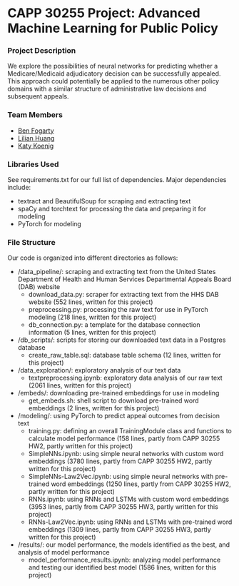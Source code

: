 # CAPP 30255 Project: Advanced Machine Learning for Public Policy

### Project Description

We explore the possibilities of neural networks for predicting whether a Medicare/Medicaid adjudicatory decision can be successfully appealed. This approach could potentially be applied to the numerous other policy domains with a similar structure of administrative law decisions and subsequent appeals.

### Team Members
* [Ben Fogarty](https://github.com/fogarty-ben)
* [Lilian Huang](https://github.com/lilianhj)
* [Katy Koenig](https://github.com/katykoenig)

### Libraries Used

See requirements.txt for our full list of dependencies. Major dependencies include:

* textract and BeautifulSoup for scraping and extracting text
* spaCy and torchtext for processing the data and preparing it for modeling
* PyTorch for modeling

### File Structure

Our code is organized into different directories as follows:

* /data_pipeline/: scraping and extracting text from the United States Department of Health and Human Services Departmental Appeals Board (DAB) website
    * download_data.py: scraper for extracting text from the HHS DAB website (552 lines, written for this project)
    * preprocessing.py: processing the raw text for use in PyTorch modeling (218 lines, written for this project)
    * db_connection.py: a template for the database connection information (5 lines, written for this project)
* /db_scripts/: scripts for storing our downloaded text data in a Postgres database
    * create_raw_table.sql: database table schema (12 lines, written for this project)
* /data_exploration/: exploratory analysis of our text data
    * textpreprocessing.ipynb: exploratory data analysis of our raw text (2061 lines, written for this project)
* /embeds/: downloading pre-trained embeddings for use in modeling
    * get_embeds.sh: shell script to download pre-trained word embeddings (2 lines, written for this project)
* /modeling/: using PyTorch to predict appeal outcomes from decision text
    * training.py: defining an overall TrainingModule class and functions to calculate model performance (158 lines, partly from CAPP 30255 HW2, partly written for this project)
    * SimpleNNs.ipynb: using simple neural networks with custom word embeddings (3780 lines, partly from CAPP 30255 HW2, partly written for this project)
    * SimpleNNs-Law2Vec.ipynb: using simple neural networks with pre-trained word embeddings (1250 lines, partly from CAPP 30255 HW2, partly written for this project)
    * RNNs.ipynb: using RNNs and LSTMs with custom word embeddings (3953 lines, partly from CAPP 30255 HW3, partly written for this project)
    * RNNs-Law2Vec.ipynb: using RNNs and LSTMs with pre-trained word embeddings (1309 lines, partly from CAPP 30255 HW3, partly written for this project)
* /results/: our model performance, the models identified as the best, and analysis of model performance
    * model_performance_results.ipynb: analyzing model performance and testing our identified best model (1586 lines, written for this project)
